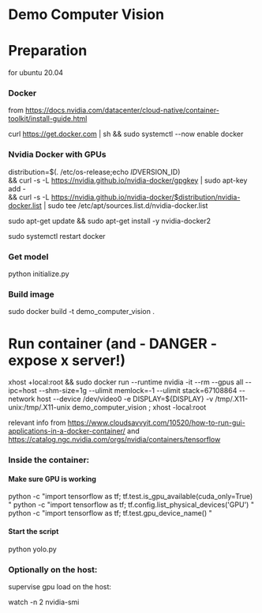 # Demo Computer Vision

# Preparation
for ubuntu 20.04

### Docker
from https://docs.nvidia.com/datacenter/cloud-native/container-toolkit/install-guide.html

curl https://get.docker.com | sh && sudo systemctl --now enable docker

### Nvidia Docker with GPUs
distribution=$(. /etc/os-release;echo $ID$VERSION_ID) \
   && curl -s -L https://nvidia.github.io/nvidia-docker/gpgkey | sudo apt-key add - \
   && curl -s -L https://nvidia.github.io/nvidia-docker/$distribution/nvidia-docker.list | sudo tee /etc/apt/sources.list.d/nvidia-docker.list

sudo apt-get update && sudo apt-get install -y nvidia-docker2

sudo systemctl restart docker

### Get model
python initialize.py

### Build image
sudo docker build -t demo_computer_vision .

# Run container (and - DANGER -  expose x server!)
xhost +local:root && sudo docker run --runtime nvidia -it --rm --gpus all --ipc=host --shm-size=1g --ulimit memlock=-1 --ulimit stack=67108864 --network host --device /dev/video0 -e DISPLAY=${DISPLAY} -v /tmp/.X11-unix:/tmp/.X11-unix demo_computer_vision ; xhost -local:root

relevant info from
https://www.cloudsavvyit.com/10520/how-to-run-gui-applications-in-a-docker-container/
and
https://catalog.ngc.nvidia.com/orgs/nvidia/containers/tensorflow

### Inside the container:
#### Make sure GPU is working
python -c "import tensorflow as tf; tf.test.is_gpu_available(cuda_only=True) "
python -c "import tensorflow as tf; tf.config.list_physical_devices('GPU') "
python -c "import tensorflow as tf; tf.test.gpu_device_name() "

#### Start the script
python yolo.py

### Optionally on the host:
supervise gpu load on the host:

watch -n 2 nvidia-smi